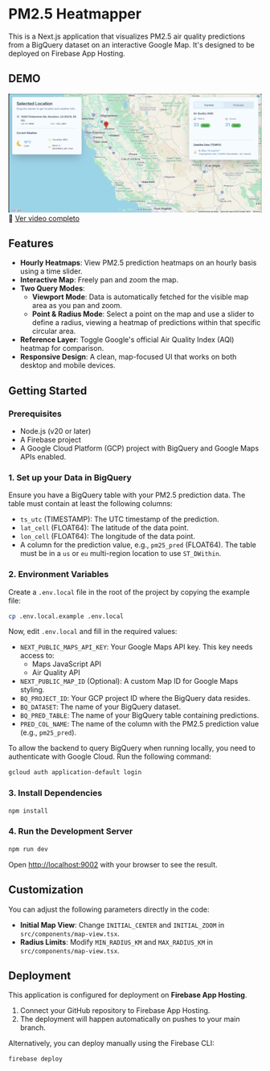 # PM2.5 Heatmapper

This is a Next.js application that visualizes PM2.5 air quality predictions from a BigQuery dataset on an interactive Google Map. It's designed to be deployed on Firebase App Hosting.

## DEMO
![Vista previa del proyecto](https://github.com/Pana2Orbit/breeze-view/raw/main/preview.png)
🎥 [Ver video completo](https://github.com/Pana2Orbit/breeze-view/raw/main/video_explanation.mp4)


## Features

- **Hourly Heatmaps**: View PM2.5 prediction heatmaps on an hourly basis using a time slider.
- **Interactive Map**: Freely pan and zoom the map.
- **Two Query Modes**:
  - **Viewport Mode**: Data is automatically fetched for the visible map area as you pan and zoom.
  - **Point & Radius Mode**: Select a point on the map and use a slider to define a radius, viewing a heatmap of predictions within that specific circular area.
- **Reference Layer**: Toggle Google's official Air Quality Index (AQI) heatmap for comparison.
- **Responsive Design**: A clean, map-focused UI that works on both desktop and mobile devices.

## Getting Started

### Prerequisites

- Node.js (v20 or later)
- A Firebase project
- A Google Cloud Platform (GCP) project with BigQuery and Google Maps APIs enabled.

### 1. Set up your Data in BigQuery

Ensure you have a BigQuery table with your PM2.5 prediction data. The table must contain at least the following columns:

- `ts_utc` (TIMESTAMP): The UTC timestamp of the prediction.
- `lat_cell` (FLOAT64): The latitude of the data point.
- `lon_cell` (FLOAT64): The longitude of the data point.
- A column for the prediction value, e.g., `pm25_pred` (FLOAT64). The table must be in a `us` or `eu` multi-region location to use `ST_DWithin`.

### 2. Environment Variables

Create a `.env.local` file in the root of the project by copying the example file:

```bash
cp .env.local.example .env.local
```

Now, edit `.env.local` and fill in the required values:

- `NEXT_PUBLIC_MAPS_API_KEY`: Your Google Maps API key. This key needs access to:
  - Maps JavaScript API
  - Air Quality API
- `NEXT_PUBLIC_MAP_ID` (Optional): A custom Map ID for Google Maps styling.
- `BQ_PROJECT_ID`: Your GCP project ID where the BigQuery data resides.
- `BQ_DATASET`: The name of your BigQuery dataset.
- `BQ_PRED_TABLE`: The name of your BigQuery table containing predictions.
- `PRED_COL_NAME`: The name of the column with the PM2.5 prediction value (e.g., `pm25_pred`).

To allow the backend to query BigQuery when running locally, you need to authenticate with Google Cloud. Run the following command:

```bash
gcloud auth application-default login
```

### 3. Install Dependencies

```bash
npm install
```

### 4. Run the Development Server

```bash
npm run dev
```

Open [http://localhost:9002](http://localhost:9002) with your browser to see the result.

## Customization

You can adjust the following parameters directly in the code:

- **Initial Map View**: Change `INITIAL_CENTER` and `INITIAL_ZOOM` in `src/components/map-view.tsx`.
- **Radius Limits**: Modify `MIN_RADIUS_KM` and `MAX_RADIUS_KM` in `src/components/map-view.tsx`.

## Deployment

This application is configured for deployment on **Firebase App Hosting**.

1. Connect your GitHub repository to Firebase App Hosting.
2. The deployment will happen automatically on pushes to your main branch.

Alternatively, you can deploy manually using the Firebase CLI:

```bash
firebase deploy
```
